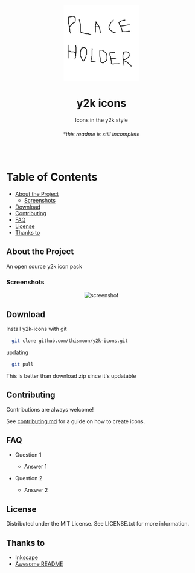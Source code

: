 <div align="center">

  <img src="assets/logo.png" alt="logo" width="200" height="auto" />
  <h1>y2k icons</h1>
  
  <p>
    Icons in the y2k style 
  </p>
  
  <h6>*this readme is still incomplete</h6>
</div>

<br />

# Table of Contents

- [About the Project](#about-the-project)
  * [Screenshots](#screenshots)
- [Download](#download)
- [Contributing](#contributing)
- [FAQ](#faq)
- [License](#license)
- [Thanks to](#thanks-to)

  

## About the Project

An open source y2k icon pack

### Screenshots

<div align="center"> 
  <img src="https://placehold.co/600x400?text=Your+scrnshote+hyere" alt="screenshot" />
</div>

## Download

Install y2k-icons with git

```sh
  git clone github.com/thismoon/y2k-icons.git
```
   
updating

```sh
  git pull
```

This is better than download zip since it's updatable

## Contributing

Contributions are always welcome!

See [contributing.md](contributing.md) for a guide on how to create icons.

## FAQ

- Question 1

  + Answer 1

- Question 2

  + Answer 2

## License

Distributed under the MIT License. See LICENSE.txt for more information.

## Thanks to

 - [Inkscape](https://inkscape.org)
 - [Awesome README](https://github.com/matiassingers/awesome-readme)

